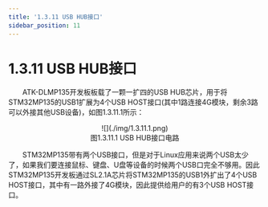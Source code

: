 ```yaml
---
title: '1.3.11 USB HUB接口'
sidebar_position: 11
---
```


# 1.3.11 USB HUB接口

&emsp;&emsp;ATK-DLMP135开发板板载了一颗一扩四的USB HUB芯片，用于将STM32MP135的USB1扩展为4个USB HOST接口(其中1路连接4G模块，剩余3路可以外接其他USB设备)，如图1.3.11.1所示：

<center>
![](./img/1.3.11.1.png)<br />
图1.3.11.1 USB HUB接口电路
</center>


&emsp;&emsp;STM32MP135带有两个USB接口，但是对于Linux应用来说两个USB太少了，如果我们要连接鼠标、键盘、U盘等设备的时候两个USB口完全不够用。因此STM32MP135开发板通过SL2.1A芯片将STM32MP135的USB1外扩出了4个USB HOST接口，其中有一路外接了4G模块，因此提供给用户的有3个USB HOST接口。
